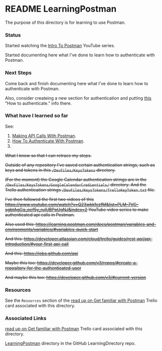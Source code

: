 # README LearningPostman

The purpose of this directory is for learning to use Postman.

### Status
Started watching the [Intro To Postman](https://www.youtube.com/playlist?list=PLM-7VG-sgbtAgGq_pef5y_ruIUBPpUgNJ) YouTube series.

Started documenting here what I've done to learn how to authenticate with Postman.

### Next Steps
Come back and finish documenting here what I've done to learn how to authenticate with Postman.

Also, consider createing a new section for authentication and putting [this](https://github.com/JamieBort/LearningDirectory/tree/master/Postman/LearningPostman#what-have-i-learned-so-far) "How to authenticate." info there.

### What have I learned so far
See:
1. [Making API Calls With Postman](https://github.com/JamieBort/LearningDirectory/blob/master/Postman/LearningPostman/MakingAPICallsWithPostman.md).
2. [How To Authenticate With Postman](https://github.com/JamieBort/LearningDirectory/blob/master/Postman/LearningPostman/HowToAuthenticateWithPostman.md).
3. 

~~What I know so that I can retrace my steps.~~

~~Outside of any repository I've saved certain authentication strings, such as keys and tokens in this `/DevFiles/KeysTokens` directory.~~

~~(For the moment) the Google Calendar authentication strings are in the  `/DevFiles/KeysTokens/GoogleCalendarCredientials/` directory. And the Trello authentication strings `/DevFiles/KeysTokens/TrelloKeyToken.txt` file.~~

~~I've then followed the first two videos of this https://www.youtube.com/watch?v=Q23wkkfezfM&list=PLM-7VG-sgbtAgGq_pef5y_ruIUBPpUgNJ&index=2 YouTube video series to make authenticated api calls in Postman.~~

~~Also used this:
https://learning.postman.com/docs/postman/variables-and-environments/variables/#variables-quick-start~~

~~And this:
https://developer.atlassian.com/cloud/trello/guides/rest-api/api-introduction/#your-first-api-call~~

~~And this:
https://jobs.github.com/api~~

~~Maybe this too:
https://developer.github.com/v3/repos/#create-a-repository-for-the-authenticated-user~~

~~And maybe this too:
https://developer.github.com/v3/#current-version~~

### Resources
See the `Resources` section of the
[read up on Get familiar with Postman](https://trello.com/c/mmkFuAOA/218-read-up-on-get-familiar-with-postman) Trello card associated with this directory.

### Associated Links
[read up on Get familiar with Postman](https://trello.com/c/mmkFuAOA/218-read-up-on-get-familiar-with-postman) Trello card associated with this directory.

[LearningPostman](https://github.com/JamieBort/LearningDirectory/tree/master/Postman/LearningPostman) directory in the GitHub LearningDirectory repo.